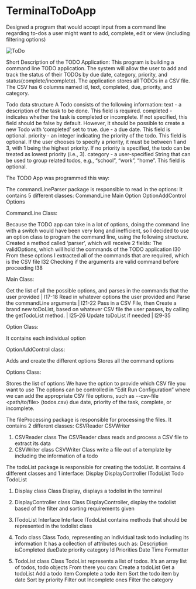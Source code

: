 # TerminalToDoApp
Designed a program that would accept input from a command line regarding to-dos a user might want to add, complete, edit or view (including filtering options)

![ToDo](https://media.github.ccs.neu.edu/user/8933/files/bd06e880-1246-11ec-8a50-c1b3e44948f8)


Short Description of the TODO Application:
This program is building a command line TODO application. The system will allow the user to add and track the status of their TODOs by due date, category, priority, and status(complete/incomplete). The application stores all TODOs in a CSV file. The CSV has 6 columns named id, text, completed, due, priority, and category.

Todo data structure
A Todo consists of the following information:
 text - a description of the task to be done. This field is required.
completed - indicates whether the task is completed or incomplete. If not specified, this field should be false by default. However, it should be possible to create a new Todo with ‘completed’ set to true.
due - a due date. This field is optional.
priority - an integer indicating the priority of the todo. This field is optional. If the user chooses to specify a priority, it must be between 1 and 3, with 1 being the highest priority. If no priority is specified, the todo can be treated as lowest priority (i.e., 3).
category - a user-specified String that can be used to group related todos, e.g., “school”, “work”, “home”. This field is optional.

The TODO App was programmed this way:

The commandLineParser package is responsible to read in the options:
It contains 5 different classes:
CommandLine
Main
Option
OptionAddControl
Options

CommandLine Class:

Because the TODO app can take in a lot of options, doing the command line with a switch would have been very long and inefficient, so I decided to use an option class to program the command line, using the following structure.
Created a method called ‘parser’, which will receive 2 fields:
The validOptions, which will hold the commands of the TODO application l30
From these options I extracted all of the commands that are required, which is the CSV file l32
Checking if the arguments are valid command before proceeding l38

Main Class:

Get the list of all the possible options, and parses in the commands that the user provided | l17-18
Read in whatever options the user provided and Parse the commandLine arguments  | l21-22
Pass in a CSV File, then Create a brand new toDoList, based on whatever CSV file the user passes, by calling the getTodoList method. | l25-26
Update toDoList if needed  | l29-35

Option Class:

It contains each individual option

OptionAddControl class:

Adds and create the different options 
Stores all the command options

Options Class:

Stores the list of options
We have the option to provide which CSV file you want to use
The options can be controlled in “Edit Run Configuration” where we can add the appropriate CSV file options, such as --csv-file <path/to/file> (todos.csv) due date, priority of the task, complete, or incomplete.

The fileProcessing package is responsible for processing the files.
It contains 2 different classes:
CSVReader
CSVWriter
1. CSVReader class
The CSVReader class reads and process a CSV file to extract its data
2. CSVWriter class
CSVWriter Class  write a file out of a template by including the information of a todo

The todoList package is responsible for creating the todoList.
It contains 4 different classes and 1 interface:
Display
DisplayController
ITodoList
Todo
TodoList
1. Display class
Class Display, displays a todolist in the terminal

2. DisplayController class
Class DisplayController, display the todolist based of the filter and sorting requirements given
3. ITodoList  Interface
Interface ITodoList contains methods that should be represented in the todolist class
4. Todo class
Class Todo, representing an individual task todo including its information
It has a collection of attributes such as:
Description
isCompleted
dueDate
priority
category
Id
Priorities
Date Time Formatter
5. TodoList class
Class TodoList represents a list of todos.  It’s an array list of todos, todo objects
From there you can:
Create a todoList
Get a todoList
Add a todo item
Complete a todo item
Sort the todo item by date
Sort by priority
Filter out Incomplete ones
Filter the category


